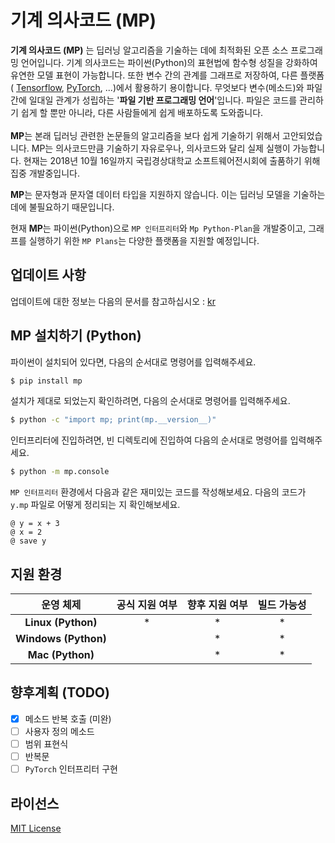 # 기계 의사코드 (MP)
**기계 의사코드 (MP)** 는 딥러닝 알고리즘을 기술하는 데에 최적화된 오픈 소스 프로그래밍 언어입니다. 
기계 의사코드는 파이썬(Python)의 표현법에 함수형 성질을 강화하여 유연한 모델 표현이 가능합니다.
또한 변수 간의 관계를 그래프로 저장하여, 다른 플랫폼 (
[Tensorflow](https://github.com/tensorflow/tensorflow),
[PyTorch](https://github.com/pytorch/pytorch),
...)에서 활용하기 용이합니다.
무엇보다 변수(메소드)와 파일 간에 일대일 관계가 성립하는 '**파일 기반 프로그래밍 언어**'입니다.
파일은 코드를 관리하기 쉽게 할 뿐만 아니라, 다른 사람들에게 쉽게 배포하도록 도와줍니다.
\
\
**MP**는 본래 딥러닝 관련한 논문들의 알고리즘을 보다 쉽게 기술하기 위해서 고안되었습니다.
MP는 의사코드만큼 기술하기 자유로우나, 의사코드와 달리 실제 실행이 가능합니다.
현재는 2018년 10월 16일까지 국립경상대학교 소프트웨어전시회에 출품하기 위해 집중 개발중입니다.

**MP**는 문자형과 문자열 데이터 타입을 지원하지 않습니다.
이는 딥러닝 모델을 기술하는 데에 불필요하기 때문입니다.

현재 **MP**는 파이썬(Python)으로 `MP 인터프리터`와 `Mp Python-Plan`을 개발중이고,
그래프를 실행하기 위한 `MP Plans`는 다양한 플랫폼을 지원할 예정입니다.

## 업데이트 사항
업데이트에 대한 정보는 다음의 문서를 참고하십시오 :
[kr](https://github.com/kerryeon/mp/blob/master/docs/update/ko_kr.md)

## MP 설치하기 (Python)
파이썬이 설치되어 있다면, 다음의 순서대로 명령어를 입력해주세요.
```bash
$ pip install mp
```
설치가 제대로 되었는지 확인하려면, 다음의 순서대로 명령어를 입력해주세요.
```bash
$ python -c "import mp; print(mp.__version__)"
```
인터프리터에 진입하려면, 빈 디렉토리에 진입하여 다음의 순서대로 명령어를 입력해주세요.
```bash
$ python -m mp.console
```
`MP 인터프리터` 환경에서 다음과 같은 재미있는 코드를 작성해보세요.
다음의 코드가 `y.mp` 파일로 어떻게 정리되는 지 확인해보세요.
```
@ y = x + 3
@ x = 2
@ save y
```

## 지원 환경
| **운영 체제**          | **공식 지원 여부** | **향후 지원 여부** | **빌드 가능성** |
|:---------------------:|:------------------:|:-----------------:|:--------------:|
| **Linux (Python)**    | *                  | *                 | *              |
| **Windows (Python)**  |                    | *                 | *              |
| **Mac (Python)**      |                    | *                 | *              |

## 향후계획 (TODO)
* [x] 메소드 반복 호출 (미완)
* [ ] 사용자 정의 메소드
* [ ] 범위 표현식
* [ ] 반복문
* [ ] `PyTorch` 인터프리터 구현

## 라이선스
[MIT License](https://github.com/kerryeon/mp/blob/master/LICENSE)
